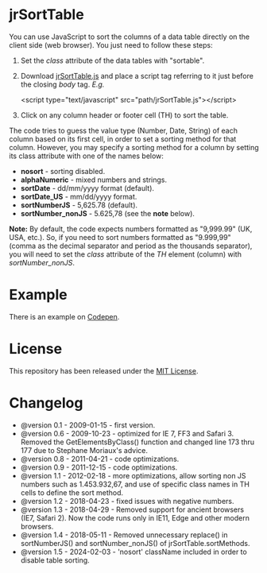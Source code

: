 # jrSortTable

You can use JavaScript to sort the columns of a data table directly on the client side (web browser). You just need to follow these steps:

1. Set the *class* attribute of the data tables with "sortable".
2. Download [jrSortTable.js](https://github.com/jrodgs/jrSortTable/blob/master/jrSortTable.js) and place a script tag referring to it just before the closing *body* tag. _E.g._

    &lt;script type="text/javascript" src="path/jrSortTable.js">&lt;/script>
    
3. Click on any column header or footer cell (TH) to sort the table.

The code tries to guess the value type (Number, Date, String) of each column based on its first cell, in order to set a sorting method for that column. However, you may specify a sorting method for a column by setting its class attribute with one of the names below:

*   **nosort** - sorting disabled.
*   **alphaNumeric** - mixed numbers and strings.
*   **sortDate** - dd/mm/yyyy format (default).
*   **sortDate_US** - mm/dd/yyyy format.
*   **sortNumberJS** - 5,625.78 (default).
*   **sortNumber_nonJS** -  5.625,78 (see the **note** below).

**Note:** By default, the code expects numbers formatted as "9,999.99" (UK, USA, etc.). So, if you need to sort numbers formatted as "9.999,99" (comma as the decimal separator and period as the thousands separator), you will need to set the *class* attribute of the *TH* element (column) with *sortNumber_nonJS*.

# Example

There is an example on [Codepen](https://codepen.io/jrio/pen/bvPmLo).

# License

This repository has been released under the [MIT License](https://github.com/jrrio/jrSortTable/blob/master/LICENSE).

# Changelog

* @version 0.1 - 2009-01-15 - first version.
* @version 0.6 - 2009-10-23 - optimized for IE 7, FF3 and Safari 3. Removed the GetElementsByClass() function and changed line 173 thru 177 due to Stephane Moriaux's advice.
* @version 0.8 - 2011-04-21 - code optimizations.
* @version 0.9 - 2011-12-15 - code optimizations.
* @version 1.1 - 2012-02-18 - more optimizations, allow sorting non JS numbers such as 1.453.932,67, and use of specific class names in TH cells to define the sort method.
* @version 1.2 - 2018-04-23 - fixed issues with negative numbers.
* @version 1.3 - 2018-04-29 - Removed support for ancient browsers (IE7, Safari 2). Now the code runs only in IE11, Edge and other modern browsers.
* @version 1.4 - 2018-05-11 - Removed unnecessary replace() in sortNumberJS() and sortNumber_nonJS() of jrSortTable.sortMethods.
* @version 1.5 - 2024-02-03 - 'nosort' className included in order to disable table sorting.
